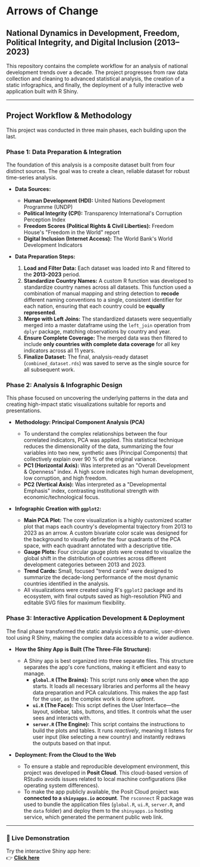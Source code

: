 # Arrows of Change

## National Dynamics in Development, Freedom, Political Integrity, and Digital Inclusion (2013–2023)

This repository contains the complete workflow for an analysis of national development trends over a decade. The project progresses from raw data collection and cleaning to advanced statistical analysis, the creation of a static infographics, and finally, the deployment of a fully interactive web application built with R Shiny.

---

## Project Workflow & Methodology

This project was conducted in three main phases, each building upon the last.

### Phase 1: Data Preparation & Integration

The foundation of this analysis is a composite dataset built from four distinct sources. The goal was to create a clean, reliable dataset for robust time-series analysis.

*   **Data Sources:**
    *   **Human Development (HDI):** United Nations Development Programme (UNDP)
    *   **Political Integrity (CPI):** Transparency International's Corruption Perception Index
    *   **Freedom Scores (Political Rights & Civil Liberties):** Freedom House's "Freedom in the World" report
    *   **Digital Inclusion (Internet Access):** The World Bank's World Development Indicators

*   **Data Preparation Steps:**
    1.  **Load and Filter Data:** Each dataset was loaded into R and filtered to the **2013-2023** period.
    2.  **Standardize Country Names:** A custom R function was developed to standardize country names across all datasets. This function used a combination of manual mapping and string detection to **recode** different naming conventions to a single, consistent identifier for each nation, ensuring that each country could be **equally represented**.
    3.  **Merge with Left Joins:** The standardized datasets were sequentially merged into a master dataframe using the `left_join` operation from `dplyr` package, matching observations by country and year.
    4.  **Ensure Complete Coverage:** The merged data was then filtered to include **only countries with complete data coverage** for all key indicators across all 11 years.
    5.  **Finalize Dataset:** The final, analysis-ready dataset (`combined_dataset.rds`) was saved to serve as the single source for all subsequent work.

### Phase 2: Analysis & Infographic Design

This phase focused on uncovering the underlying patterns in the data and creating high-impact static visualizations suitable for reports and presentations.

*   **Methodology: Principal Component Analysis (PCA)**
    *   To understand the complex relationships between the four correlated indicators, PCA was applied. This statistical technique reduces the dimensionality of the data, summarizing the four variables into two new, synthetic axes (Principal Components) that collectively explain over 90 % of the original variance.
    *   **PC1 (Horizontal Axis):** Was interpreted as an "Overall Development & Openness" index. A high score indicates high human development, low corruption, and high freedom.
    *   **PC2 (Vertical Axis):** Was interpreted as a "Developmental Emphasis" index, contrasting institutional strength with economic/technological focus.

*   **Infographic Creation with `ggplot2`:**
    *   **Main PCA Plot:** The core visualization is a highly customized scatter plot that maps each country's developmental trajectory from 2013 to 2023 as an arrow. A custom bivariate color scale was designed for the background to visually define the four quadrants of the PCA space, with each quadrant annotated with a descriptive title.
    *   **Gauge Plots:** Four circular gauge plots were created to visualize the global shift in the distribution of countries across different development categories between 2013 and 2023.
    *   **Trend Cards:** Small, focused "trend cards" were designed to summarize the decade-long performance of the most dynamic countries identified in the analysis.
    *   All visualizations were created using R's `ggplot2` package and its ecosystem, with final outputs saved as high-resolution PNG and editable SVG files for maximum flexibility.

### Phase 3: Interactive Application Development & Deployment

The final phase transformed the static analysis into a dynamic, user-driven tool using R Shiny, making the complex data accessible to a wider audience.

*   **How the Shiny App is Built (The Three-File Structure):**
    *   A Shiny app is best organized into three separate files. This structure separates the app's core functions, making it efficient and easy to manage.
        *   **`global.R` (The Brains):** This script runs only **once** when the app starts. It loads all necessary libraries and performs all the heavy data preparation and PCA calculations. This makes the app fast for the user, as the complex work is done upfront.
        *   **`ui.R` (The Face):** This script defines the User Interface—the layout, sidebar, tabs, buttons, and titles. It controls what the user sees and interacts with.
        *   **`server.R` (The Engine):** This script contains the instructions to build the plots and tables. It runs *reactively*, meaning it listens for user input (like selecting a new country) and instantly redraws the outputs based on that input.

*   **Deployment: From the Cloud to the Web**
    *   To ensure a stable and reproducible development environment, this project was developed in **Posit Cloud**. This cloud-based version of RStudio avoids issues related to local machine configurations (like operating system differences).
    *   To make the app publicly available, the Posit Cloud project was **connected to a `shinyapps.io` account**. The `rsconnect` R package was used to bundle the application files (`global.R`, `ui.R`, `server.R`, and the `data` folder) and deploy them to the `shinyapps.io` hosting service, which generated the permanent public web link.


---




### 🚀 Live Demonstration


Try the interactive Shiny app here:  
👉 **[Click here](https://vectorvoyager.shinyapps.io/Arrows-of-Change/)**

